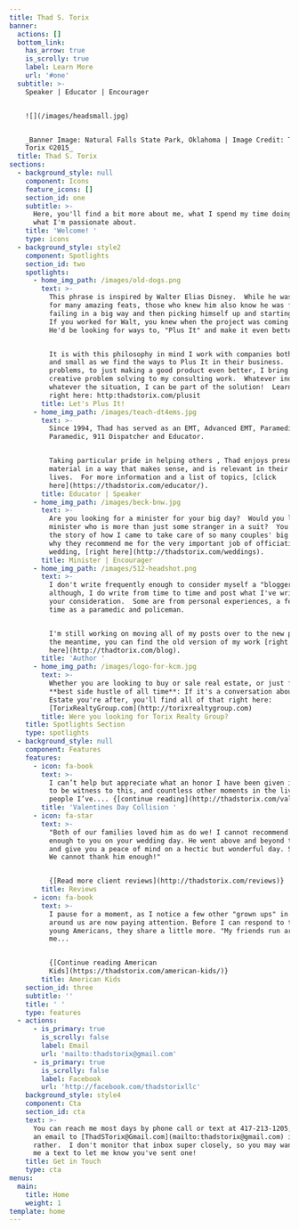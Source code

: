 ```yaml
---
title: Thad S. Torix
banner:
  actions: []
  bottom_link:
    has_arrow: true
    is_scrolly: true
    label: Learn More
    url: '#one'
  subtitle: >-
    Speaker | Educator | Encourager


    ![](/images/headsmall.jpg)


    _Banner Image: Natural Falls State Park, Oklahoma | Image Credit: Thad S.
    Torix ©2015_
  title: Thad S. Torix
sections:
  - background_style: null
    component: Icons
    feature_icons: []
    section_id: one
    subtitle: >-
      Here, you'll find a bit more about me, what I spend my time doing, and
      what I'm passionate about.
    title: 'Welcome! '
    type: icons
  - background_style: style2
    component: Spotlights
    section_id: two
    spotlights:
      - home_img_path: /images/old-dogs.png
        text: >-
          This phrase is inspired by Walter Elias Disney.  While he was famous
          for many amazing feats, those who knew him also know he was famous for
          failing in a big way and then picking himself up and starting again. 
          If you worked for Walt, you knew when the project was coming together,
          He'd be looking for ways to, "Plus It" and make it even better.  


          It is with this philosophy in mind I work with companies both large
          and small as we find the ways to Plus It in their business.  From real
          problems, to just making a good product even better, I bring years of
          creative problem solving to my consulting work.  Whatever industry,
          whatever the situation, I can be part of the solution!  Learn more
          right here: http:thadstorix.com/plusit
        title: Let's Plus It!
      - home_img_path: /images/teach-dt4ems.jpg
        text: >-
          Since 1994, Thad has served as an EMT, Advanced EMT, Paramedic, Flight
          Paramedic, 911 Dispatcher and Educator.


          Taking particular pride in helping others , Thad enjoys presenting
          material in a way that makes sense, and is relevant in their every day
          lives.  For more information and a list of topics, [click
          here](https://thadstorix.com/educator/).
        title: Educator | Speaker
      - home_img_path: /images/beck-bnw.jpg
        text: >-
          Are you looking for a minister for your big day?  Would you like a
          minister who is more than just some stranger in a suit?  You can see
          the story of how I came to take care of so many couples' big day and
          why they recommend me for the very important job of officiating your
          wedding, [right here](http://thadstorix.com/weddings).
        title: Minister | Encourager
      - home_img_path: /images/512-headshot.png
        text: >-
          I don't write frequently enough to consider myself a "blogger"
          although, I do write from time to time and post what I've written for
          your consideration.  Some are from personal experiences, a few from my
          time as a paramedic and policeman.


          I'm still working on moving all of my posts over to the new page.  In
          the meantime, you can find the old version of my work [right
          here](http://thadtorix.com/blog).
        title: 'Author '
      - home_img_path: /images/logo-for-kcm.jpg
        text: >-
          Whether you are looking to buy or sale real estate, or just find the
          **best side hustle of all time**: If it's a conversation about Real
          Estate you're after, you'll find all of that right here:
          [TorixRealtyGroup.com](http://torixrealtygroup.com)
        title: Were you looking for Torix Realty Group?
    title: Spotlights Section
    type: spotlights
  - background_style: null
    component: Features
    features:
      - icon: fa-book
        text: >-
          I can’t help but appreciate what an honor I have been given in my life
          to be witness to this, and countless other moments in the lives of
          people I’ve.... {[continue reading](http://thadstorix.com/valentines)}
        title: 'Valentines Day Collision '
      - icon: fa-star
        text: >-
          "Both of our families loved him as do we! I cannot recommend him
          enough to you on your wedding day. He went above and beyond to help,
          and give you a peace of mind on a hectic but wonderful day. Seriously.
          We cannot thank him enough!"


          {[Read more client reviews](http://thadstorix.com/reviews)}
        title: Reviews
      - icon: fa-book
        text: >-
          I pause for a moment, as I notice a few other "grown ups" in the seats
          around us are now paying attention. Before I can respond to these two
          young Americans, they share a little more. "My friends run around
          me...


          {[Continue reading American
          Kids](https://thadstorix.com/american-kids/)}
        title: American Kids
    section_id: three
    subtitle: ''
    title: ' '
    type: features
  - actions:
      - is_primary: true
        is_scrolly: false
        label: Email
        url: 'mailto:thadstorix@gmail.com'
      - is_primary: true
        is_scrolly: false
        label: Facebook
        url: 'http://facebook.com/thadstorixllc'
    background_style: style4
    component: Cta
    section_id: cta
    text: >-
      You can reach me most days by phone call or text at 417-213-1205, or send
      an email to [ThadSTorix@Gmail.com](mailto:thadstorix@gmail.com) if you'd
      rather.  I don't monitor that inbox super closely, so you may want to send
      me a text to let me know you've sent one!
    title: Get in Touch
    type: cta
menus:
  main:
    title: Home
    weight: 1
template: home
---
```


